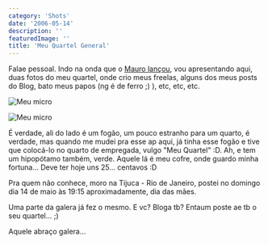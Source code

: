 ```yaml
---
category: 'Shots'
date: '2006-05-14'
description: ''
featuredImage: ''
title: 'Meu Quartel General'
---
```


Falae pessoal. Indo na onda que o [Mauro lançou](http://www.carreirasolo.org/archives/com_voces.html), vou apresentando aqui, duas fotos do meu quartel, onde crio meus freelas, alguns dos meus posts do Blog, bato meus papos (ng é de ferro ;) ), etc, etc, etc.

![Meu micro](/assets/images/posts/micro.jpg)

![Meu micro](/assets/images/posts/micro02.jpg)

É verdade, ali do lado é um fogão, um pouco estranho para um quarto, é verdade, mas quando me mudei pra esse ap aqui, já tinha esse fogão e tive que colocá-lo no quarto de empregada, vulgo "Meu Quartel" :D. Ah, e tem um hipopótamo também, verde. Aquele lá é meu cofre, onde guardo minha fortuna... Deve ter hoje uns 25... centavos :D

Pra quem não conhece, moro na Tijuca - Rio de Janeiro, postei no domingo dia 14 de maio às 19:15 aproximadamente, dia das mães.

Uma parte da galera já fez o mesmo. E vc? Bloga tb? Entaum poste ae tb o seu quartel... ;)

Aquele abraço galera...

